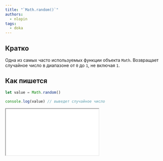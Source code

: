 ```yaml
---
title: "`Math.random()`"
authors:
  - nlopin
tags:
  - doka
---
```


## Кратко

Одна из самых часто используемых функции объекта `Math`. Возвращает случайное число в диапазоне от `0` до `1`, не включая `1`.

## Как пишется

```js
let value = Math.random()

console.log(value) // выведет случайное число
```

<iframe title="Название — Math.random() — Дока" src="demos/Lopinopulos-agoXBj/" height="150"></iframe>
